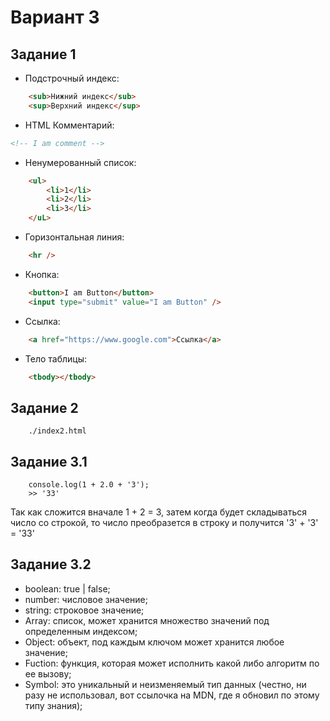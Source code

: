 # Вариант 3

## Задание 1

- Подстрочный индекс:
```html
    <sub>Нижний индекс</sub>
    <sup>Верхний индекс</sup>
```
- HTML Комментарий: 
```html
<!-- I am comment -->
```
- Ненумерованный список:
```html
    <ul>
        <li>1</li>
        <li>2</li>
        <li>3</li>
    </uL>
```
- Горизонтальная линия:
```html
    <hr />
```
- Кнопка:
```html
    <button>I am Button</button> 
    <input type="submit" value="I am Button" />
```
- Ссылка:
```html
    <a href="https://www.google.com">Ссылка</a>
```
- Тело таблицы:
```html
    <tbody></tbody>
```

## Задание 2
```
    ./index2.html
```
## Задание 3.1
```
    console.log(1 + 2.0 + '3');
    >> '33'
```
Так как сложится вначале 1 + 2 = 3, затем когда будет складываться число со строкой, то число преобразется в строку и получится '3' + '3' = '33'
## Задание 3.2
- boolean: true | false;
- number: числовое значение;
- string: строковое значение;
- Array: список, может хранится множество значений под определенным индексом;
- Object: объект, под каждым ключом может хранится любое значение;
- Fuction: функция, которая может исполнить какой либо алгоритм по ее вызову;
- Symbol: это уникальный и неизменяемый тип данных (честно, ни разу не использовал, вот ссылочка на MDN, где я обновил по этому типу знания);
